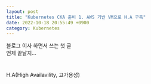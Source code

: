 ```yaml
---
layout: post
title: "Kubernetes CKA 준비 1. AWS 기반 VM으로 H.A 구축"
date: 2022-10-18 20:55:49 +0900
category: Kubernetes
---
```


블로그 이사 하면서 쓰는 첫 글  
언제 끝날지...
#
H.A(High Availavility, 고가용성)


